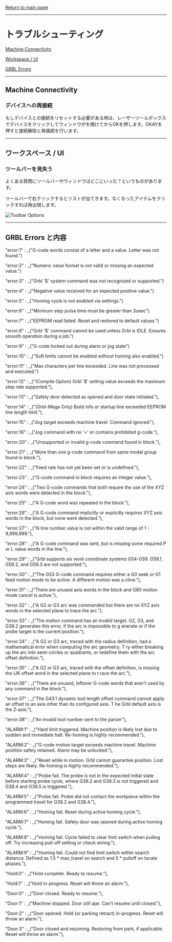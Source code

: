 [Return to main page](README.md)

----

# トラブルシューティング

[Machine Connectivity](#connectivity)

[Workspace / UI](#workspace)

[GRBL Errors](#GrblErrors)

<a name="connectivity"></a>

------

## Machine Connectivity

### デバイスへの再接続

もしデバイスとの接続をリセットする必要がある時は、レーザーツールボックスでデバイスをクリックしてウィンドウがを開けてからOKを押します。OKAYを押すと接続解除と再接続を行います。

<a name="workspace"></a>

---------

##  ワークスペース / UI

### ツールバーを見失う

よくある質問にツールバーやウィンドウはどこにいった？というものがあります。

ツールバーで右クリックするとリストが出てきます。なくなったアイテムをクリックすれば再出現します。

![Toolbar Options](/img/Toolbars.PNG)


<a name="GrblErrors"></a>

---------

##  GRBL Errors と内容

 "error:1"  : _("G-code words consist of a letter and a value. Letter was not found.")

 "error:2"  : _("Numeric value format is not valid or missing an expected value.")

 "error:3"  : _("Grbl '$' system command was not recognized or supported.")

 "error:4"  : _("Negative value received for an expected positive value.")

 "error:5"  : _("Homing cycle is not enabled via settings.")

 "error:6"  : _("Minimum step pulse time must be greater than 3usec")

 "error:7"  : _("EEPROM read failed. Reset and restored to default values.")

 "error:8"  : _("Grbl '$' command cannot be used unless Grbl is IDLE. Ensures smooth operation during a job.")

 "error:9"  : _("G-code locked out during alarm or jog state")

 "error:10" : _("Soft limits cannot be enabled without homing also enabled.")

 "error:11" : _("Max characters per line exceeded. Line was not processed and executed.")

 "error:12" : _("(Compile Option) Grbl '$' setting value exceeds the maximum step rate supported."),

 "error:13" : _("Safety door detected as opened and door state initiated."),

 "error:14" : _("(Grbl-Mega Only) Build info or startup line exceeded EEPROM line length limit."),

 "error:15" : _("Jog target exceeds machine travel. Command ignored."),

 "error:16" : _("Jog command with no '=' or contains prohibited g-code."),

 "error:20" : _("Unsupported or invalid g-code command found in block."),

 "error:21" : _("More than one g-code command from same modal group found in block."),

 "error:22" : _("Feed rate has not yet been set or is undefined."),

 "error:23" : _("G-code command in block requires an integer value."),

 "error:24" : _("Two G-code commands that both require the use of the XYZ axis words were detected in the block."),

 "error:25" : _("A G-code word was repeated in the block."),

 "error:26" : _("A G-code command implicitly or explicitly requires XYZ axis words in the block, but none were detected."),

 "error:27" : _("N line number value is not within the valid range of 1 - 9,999,999."),

 "error:28" : _("A G-code command was sent, but is missing some required P or L value words in the line."),

 "error:29" : _("Grbl supports six work coordinate systems G54-G59. G59.1, G59.2, and G59.3 are not supported."),

 "error:30" : _("The G53 G-code command requires either a G0 seek or G1 feed motion mode to be active. A different motion was a
 ctive."),

 "error:31" : _("There are unused axis words in the block and G80 motion mode cancel is active."),

 "error:32" : _("A G2 or G3 arc was commanded but there are no XYZ axis words in the selected plane to trace the arc."),

 "error:33" : _("The motion command has an invalid target. G2, G3, and G38.2 generates this error, if the arc is impossible to g
 enerate or if the probe target is the current position."),

 "error:34" : _("A G2 or G3 arc, traced with the radius definition, had a mathematical error when computing the arc geometry. T
 ry either breaking up the arc into semi-circles or quadrants, or redefine them with the arc offset definition."),

 "error:35" : _("A G2 or G3 arc, traced with the offset definition, is missing the IJK offset word in the selected plane to t
 race the arc."),

 "error:36" : _("There are unused, leftover G-code words that aren't used by any command in the block."),

 "error:37" : _("The G43.1 dynamic tool length offset command cannot apply an offset to an axis other than its configured axis. T he Grbl default axis is the Z-axis."),

 "error:38" : _("An invalid tool number sent to the parser"),

 "ALARM:1" : _("Hard limit triggered. Machine position is likely lost due to sudden and immediate halt. Re-homing is highly recommended."),

 "ALARM:2" : _("G-code motion target exceeds machine travel. Machine position safely retained. Alarm may be unlocked."),

 "ALARM:3" : _("Reset while in motion. Grbl cannot guarantee position. Lost steps are likely. Re-homing is highly recommended."),

 "ALARM:4" : _("Probe fail. The probe is not in the expected initial state before starting probe cycle, where G38.2 and G38.3 is not triggered and G38.4 and G38.5 is triggered."),

 "ALARM:5" : _("Probe fail. Probe did not contact the workpiece within the programmed travel for G38.2 and G38.4."),

 "ALARM:6" : _("Homing fail. Reset during active homing cycle."),

 "ALARM:7" : _("Homing fail. Safety door was opened during active homing cycle."),

 "ALARM:8" : _("Homing fail. Cycle failed to clear limit switch when pulling off. Try increasing pull-off setting or check wiring."),

 "ALARM:9" : _("Homing fail. Could not find limit switch within search distance. Defined as 1.5 * max_travel on search and 5 * pulloff on locate phases."),

 "Hold:0" : _("Hold complete. Ready to resume."),

 "Hold:1" : _("Hold in-progress. Reset will throw an alarm."),

 "Door:0" : _("Door closed. Ready to resume."),

 "Door:1" : _("Machine stopped. Door still ajar. Can't resume until closed."),

 "Door:2" : _("Door opened. Hold (or parking retract) in-progress. Reset will throw an alarm."),

 "Door:3" : _("Door closed and resuming. Restoring from park, if applicable. Reset will throw an alarm."),

